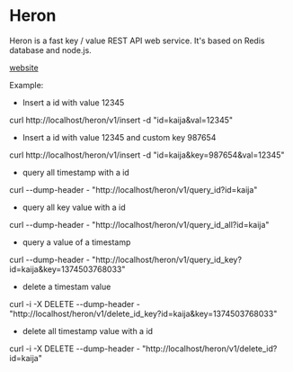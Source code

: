 Heron
=====

Heron is a fast key / value REST API web service.
It's based on Redis database and node.js.

[website]

Example:

* Insert a id with value 12345

curl http://localhost/heron/v1/insert -d "id=kaija&val=12345"


* Insert a id with value 12345 and custom key 987654

curl http://localhost/heron/v1/insert -d "id=kaija&key=987654&val=12345"


* query all timestamp with a id

curl --dump-header - "http://localhost/heron/v1/query_id?id=kaija"

* query all key value with a id

curl --dump-header - "http://localhost/heron/v1/query_id_all?id=kaija"

* query a value of a timestamp

curl --dump-header - "http://localhost/heron/v1/query_id_key?id=kaija&key=1374503768033"

* delete a timestam value

curl -i -X DELETE --dump-header - "http://localhost/heron/v1/delete_id_key?id=kaija&key=1374503768033"

* delete all timestamp value with a id

curl -i -X DELETE --dump-header - "http://localhost/heron/v1/delete_id?id=kaija"


[website]: https://github.com/kaija/heron
